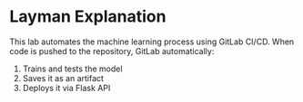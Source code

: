 # Layman Explanation

This lab automates the machine learning process using GitLab CI/CD.
When code is pushed to the repository, GitLab automatically:
1. Trains and tests the model
2. Saves it as an artifact
3. Deploys it via Flask API
